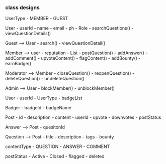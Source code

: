 ### class designs

UserType 
    - MEMBER
    - GUEST

User 
    - userId
    - name
    - email
    - ph
    - Role
    - searchQuestions()
    - viewQuestionDetails()

Guest --> User
    - search()
    - viewQuestionDetail()

Member --> user
    - reputation
    - List<Badge>
    - postQuestion()
    - addAnswer()
    - addComment()
    - upvoteContent()
    - flagContent()
    - addBounty()
    - earnBadge()

Moderator --> Member 
    - closeQuestion()
    - reopenQuestion()
    - deleteQuestion()
    - undeleteQuestion()

Admin --> User 
    - blockMember()
    - unblockMember()


User
    - userId
    - UserType
    - badgeList

Badge:
    - badgeId
    - badgeName

Post
    - id
    - description
    - content
    - userId
    - upvote
    - downvotes
    - postStatus

Answer --> Post
    - quesitonId

Question --> Post
    - title
    - description
    - tags
    - bounty


contentType
    - QUESTION
    - ANSWER
    - COMMENT

postStatus
    - Active
    - Closed
    - flagged 
    - deleted

